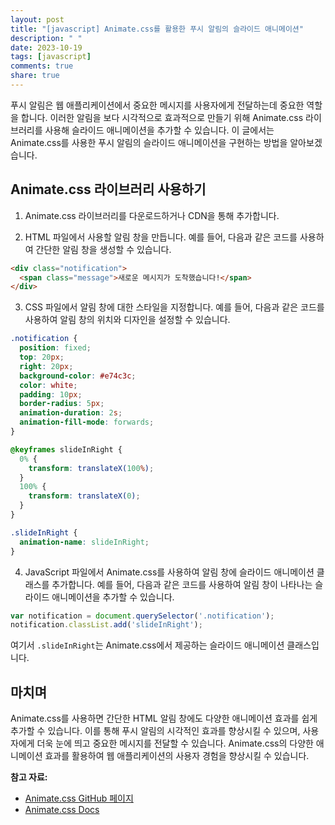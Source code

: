 ```yaml
---
layout: post
title: "[javascript] Animate.css를 활용한 푸시 알림의 슬라이드 애니메이션"
description: " "
date: 2023-10-19
tags: [javascript]
comments: true
share: true
---
```


푸시 알림은 웹 애플리케이션에서 중요한 메시지를 사용자에게 전달하는데 중요한 역할을 합니다. 이러한 알림을 보다 시각적으로 효과적으로 만들기 위해 Animate.css 라이브러리를 사용해 슬라이드 애니메이션을 추가할 수 있습니다. 이 글에서는 Animate.css를 사용한 푸시 알림의 슬라이드 애니메이션을 구현하는 방법을 알아보겠습니다.

## Animate.css 라이브러리 사용하기

1. Animate.css 라이브러리를 다운로드하거나 CDN을 통해 추가합니다. 

2. HTML 파일에서 사용할 알림 창을 만듭니다. 예를 들어, 다음과 같은 코드를 사용하여 간단한 알림 창을 생성할 수 있습니다.

```html
<div class="notification">
  <span class="message">새로운 메시지가 도착했습니다!</span>
</div>
```

3. CSS 파일에서 알림 창에 대한 스타일을 지정합니다. 예를 들어, 다음과 같은 코드를 사용하여 알림 창의 위치와 디자인을 설정할 수 있습니다.

```css
.notification {
  position: fixed;
  top: 20px;
  right: 20px;
  background-color: #e74c3c;
  color: white;
  padding: 10px;
  border-radius: 5px;
  animation-duration: 2s;
  animation-fill-mode: forwards;
}

@keyframes slideInRight {
  0% {
    transform: translateX(100%);
  }
  100% {
    transform: translateX(0);
  }
}

.slideInRight {
  animation-name: slideInRight;
}
```

4. JavaScript 파일에서 Animate.css를 사용하여 알림 창에 슬라이드 애니메이션 클래스를 추가합니다. 예를 들어, 다음과 같은 코드를 사용하여 알림 창이 나타나는 슬라이드 애니메이션을 추가할 수 있습니다.

```javascript
var notification = document.querySelector('.notification');
notification.classList.add('slideInRight');
```

여기서 `.slideInRight`는 Animate.css에서 제공하는 슬라이드 애니메이션 클래스입니다.

## 마치며

Animate.css를 사용하면 간단한 HTML 알림 창에도 다양한 애니메이션 효과를 쉽게 추가할 수 있습니다. 이를 통해 푸시 알림의 시각적인 효과를 향상시킬 수 있으며, 사용자에게 더욱 눈에 띄고 중요한 메시지를 전달할 수 있습니다. Animate.css의 다양한 애니메이션 효과를 활용하여 웹 애플리케이션의 사용자 경험을 향상시킬 수 있습니다.

**참고 자료:**
- [Animate.css GitHub 페이지](https://github.com/animate-css/animate.css)
- [Animate.css Docs](https://animate.style/)
